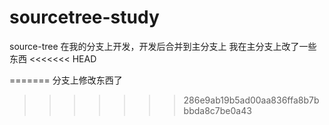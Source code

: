 # sourcetree-study
source-tree
在我的分支上开发，开发后合并到主分支上
我在主分支上改了一些东西
<<<<<<< HEAD




=======
分支上修改东西了
>>>>>>> 286e9ab19b5ad00aa836ffa8b7bbbda8c7be0a43
